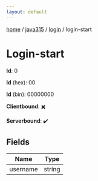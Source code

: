 ```yaml
---
layout: default
---
```


[home](/)  /  [java315](/protocol/java315)  /  [login](/protocol/java315/login)  /  login-start

# Login-start

**Id**: 0

**Id** (hex): 00

**Id** (bin): 00000000

**Clientbound**: ✖️

**Serverbound**: ✔️

## Fields

Name | Type
---|---
username | string

